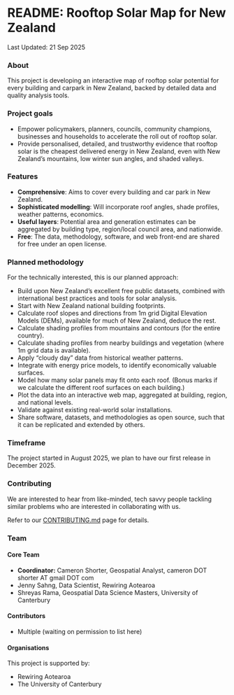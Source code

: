 # README: Rooftop Solar Map for New Zealand

Last Updated: 21 Sep 2025

### About

This project is developing an interactive map of rooftop solar potential for every building and carpark in New Zealand, backed by detailed data and quality analysis tools.

### Project goals

* Empower policymakers, planners, councils, community champions, businesses and households to accelerate the roll out of rooftop solar.  
* Provide personalised, detailed, and trustworthy evidence that rooftop solar is the cheapest delivered energy in New Zealand, even with New Zealand’s mountains, low winter sun angles, and shaded valleys.

### Features

* **Comprehensive**: Aims to cover every building and car park in New Zealand.  
* **Sophisticated modelling**: Will incorporate roof angles, shade profiles, weather patterns, economics.  
* **Useful layers**: Potential area and generation estimates can be aggregated by building type, region/local council area, and nationwide.  
* **Free**: The data, methodology, software, and web front-end are shared for free under an open license.

### Planned methodology

For the technically interested, this is our planned approach:

* Build upon New Zealand’s excellent free public datasets, combined with international best practices and tools for solar analysis.  
* Start with New Zealand national building footprints.  
* Calculate roof slopes and directions from 1m grid Digital Elevation Models (DEMs), available for much of New Zealand, deduce the rest.  
* Calculate shading profiles from mountains and contours (for the entire country).  
* Calculate shading profiles from nearby buildings and vegetation (where 1m grid data is available).  
* Apply “cloudy day” data from historical weather patterns.  
* Integrate with energy price models, to identify economically valuable surfaces.   
* Model how many solar panels may fit onto each roof. (Bonus marks if we calculate the different roof surfaces on each building.)  
* Plot the data into an interactive web map, aggregated at building, region, and national levels.  
* Validate against existing real-world solar installations.  
* Share software, datasets, and methodologies as open source, such that it can be replicated and extended by others.

### Timeframe

The project started in August 2025, we plan to have our first release in December 2025\.

### Contributing

We are interested to hear from like-minded, tech savvy people tackling similar problems who are interested in collaborating with us.

Refer to our [CONTRIBUTING.md](CONTRIBUTING.md) page for details.

### Team

#### Core Team
* **Coordinator:** Cameron Shorter, Geospatial Analyst, cameron DOT shorter AT gmail DOT com
* Jenny Sahng, Data Scientist, Rewiring Aotearoa  
* Shreyas Rama, Geospatial Data Science Masters, University of Canterbury

#### Contributors

* Multiple (waiting on permission to list here)

#### Organisations
This project is supported by:
* Rewiring Aotearoa
* The University of Canterbury

